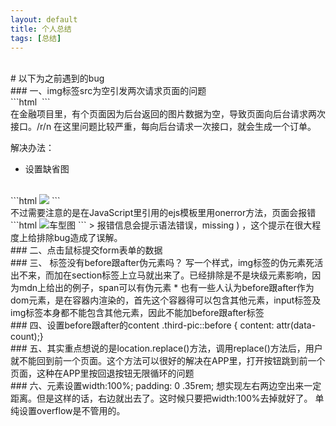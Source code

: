 ```yaml
---
layout: default
title: 个人总结
tags: [总结]
---
```

<br/>
#   以下为之前遇到的bug
<br/>
###   一、img标签src为空引发两次请求页面的问题
<br/>
```html
<img src="">
```
<br/>
在金融项目里，有个页面因为后台返回的图片数据为空，导致页面向后台请求两次接口。/r/n
在这里问题比较严重，每向后台请求一次接口，就会生成一个订单。

解决办法：
 * 设置缺省图
<br/>
```html
<img src="<%= v.pic.pic_url %>" onerror="this.onerror=null;this.src='//c4.xinstatic.com/che/20161109/1820/5822f87620d71845964.jpg';">
```
<br/>
不过需要注意的是在JavaScript里引用的ejs模板里用onerror方法，页面会报错
```html                           
<img src="<?= lists.header_pic?>" onerror="this.onerror=null; this.src='//c4.xinstatic.com/f1/20170322/1037/58d1e36350971261856.jpg';" alt="车型图">
```
> 报错信息会提示语法错误，missing ) ，这个提示在很大程度上给排除bug造成了误解。
<br/>
###   二、点击鼠标提交form表单的数据
<br/>
###   三、<img> 标签没有before跟after伪元素吗？
    写一个样式，img标签的伪元素死活出不来，而加在section标签上立马就出来了。已经排除是不是块级元素影响，因为mdn上给出的例子，span可以有伪元素
    * 也有一些人认为before跟after作为dom元素，是在容器内渲染的，首先这个容器得可以包含其他元素，input标签及img标签本身都不能包含其他元素，因此不能加before跟after标签

<br/>
###   四、设置before跟after的content
.third-pic::before {
    content: attr(data-count);}
<br/>
###   五、其实重点想说的是location.replace()方法，调用replace()方法后，用户就不能回到前一个页面。这个方法可以很好的解决在APP里，打开按钮跳到前一个页面，这种在APP里按回退按钮无限循环的问题
<br/>
###   六、元素设置width:100%; padding: 0 .35rem; 想实现左右两边空出来一定距离。但是这样的话，右边就出去了。这时候只要把width:100%去掉就好了。
    单纯设置overflow是不管用的。
<br/>
